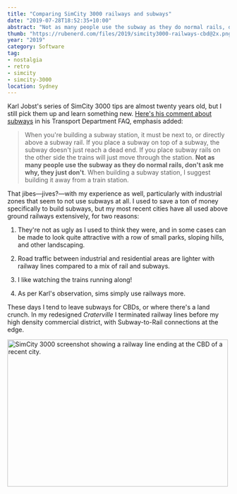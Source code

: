 ```yaml
---
title: "Comparing SimCity 3000 railways and subways"
date: "2019-07-28T18:52:35+10:00"
abstract: "Not as many people use the subway as they do normal rails, don't ask me why, they just don’t"
thumb: "https://rubenerd.com/files/2019/simcity3000-railways-cbd@2x.png"
year: "2019"
category: Software
tag:
- nostalgia
- retro
- simcity
- simcity-3000
location: Sydney
---
```

Karl Jobst's series of SimCity 3000 tips are almost twenty years old, but I still pick them up and learn something new. [Here's his comment about subways](https://gamefaqs.gamespot.com/pc/190488-simcity-3000/faqs/26663) in his Transport Department FAQ, emphasis added:

> When you're building a subway station, it must be next to, or directly above a subway rail. If you place a subway on top of a subway, the subway doesn't just reach a dead end. If you place subway rails on the other side the trains will just move through the station. **Not as many people use the subway as they do normal rails, don't ask me why, they just don't**. When building a subway station, I suggest building it away from a train station.

That jibes&mdash;jives?&mdash;with my experience as well, particularly with industrial zones that seem to not use subways at all. I used to save a ton of money specifically to build subways, but my most recent cities have all used above ground railways extensively, for two reasons:

1. They're not as ugly as I used to think they were, and in some cases can be made to look quite attractive with a row of small parks, sloping hills, and other landscaping.

2. Road traffic between industrial and residential areas are lighter with railway lines compared to a mix of rail and subways.

3. I like watching the trains running along!

4. As per Karl's observation, sims simply use railways more.

These days I tend to leave subways for CBDs, or where there's a land crunch. In my redesigned *Craterville* I terminated railway lines before my high density commercial district, with Subway-to-Rail connections at the edge.

<p><img src="https://rubenerd.com/files/2019/simcity3000-railways-cbd@2x.png" alt="SimCity 3000 screenshot showing a railway line ending at the CBD of a recent city." style="width:500px; height:333px;" /></p>
